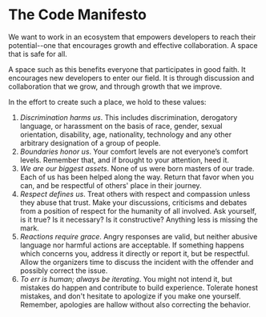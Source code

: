The Code Manifesto
==================

We want to work in an ecosystem that empowers developers to reach their potential--one that encourages growth and effective collaboration. A space that is safe for all.

A space such as this benefits everyone that participates in good faith. It encourages new developers to enter our field. It is through discussion and collaboration that we grow, and through growth that we improve.

In the effort to create such a place, we hold to these values:
1. *Discrimination harms us*. This includes discrimination, derogatory language, or harassment on the basis of race, gender, sexual orientation, disability, age, nationality, technology and any other arbitrary designation of a group of people.
2. *Boundaries honor us*. Your comfort levels are not everyone’s comfort levels. Remember that, and if brought to your attention, heed it.
3. *We are our biggest assets*. None of us were born masters of our trade. Each of us has been helped along the way. Return that favor when you can, and be respectful of others' place in their journey.
4. *Respect defines us*. Treat others with respect and compassion unless they abuse that trust. Make your discussions, criticisms and debates from a position of respect for the humanity of all involved. Ask yourself, is it true? Is it necessary? Is it constructive? Anything less is missing the mark.
5. *Reactions require grace*. Angry responses are valid, but neither abusive language nor harmful actions are acceptable. If something happens which concerns you, address it directly or report it, but be respectful. Allow the organizers time to discuss the incident with the offender and possibly correct the issue.
6. *To err is human; always be iterating*. You might not intend it, but mistakes do happen and contribute to build experience. Tolerate honest mistakes, and don't hesitate to apologize if you make one yourself. Remember, apologies are hallow without also correcting the behavior.